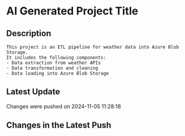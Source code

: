 
# AI Generated Project Title

## Description

    This project is an ETL pipeline for weather data into Azure Blob Storage.
    It includes the following components:
    - Data extraction from weather APIs
    - Data transformation and cleaning
    - Data loading into Azure Blob Storage
    

## Latest Update
Changes were pushed on 2024-11-05 11:28:18

## Changes in the Latest Push
